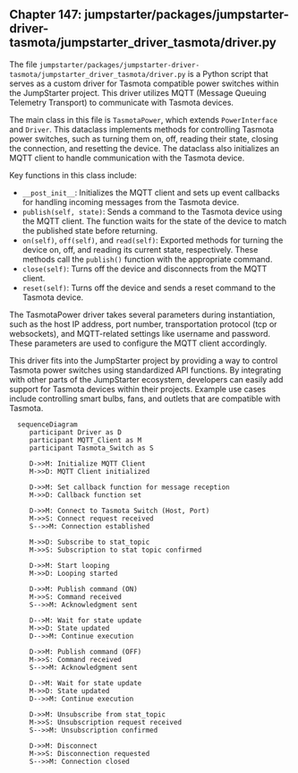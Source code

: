 ## Chapter 147: jumpstarter/packages/jumpstarter-driver-tasmota/jumpstarter_driver_tasmota/driver.py

 The file `jumpstarter/packages/jumpstarter-driver-tasmota/jumpstarter_driver_tasmota/driver.py` is a Python script that serves as a custom driver for Tasmota compatible power switches within the JumpStarter project. This driver utilizes MQTT (Message Queuing Telemetry Transport) to communicate with Tasmota devices.

   The main class in this file is `TasmotaPower`, which extends `PowerInterface` and `Driver`. This dataclass implements methods for controlling Tasmota power switches, such as turning them on, off, reading their state, closing the connection, and resetting the device. The dataclass also initializes an MQTT client to handle communication with the Tasmota device.

   Key functions in this class include:
   - `__post_init__`: Initializes the MQTT client and sets up event callbacks for handling incoming messages from the Tasmota device.
   - `publish(self, state)`: Sends a command to the Tasmota device using the MQTT client. The function waits for the state of the device to match the published state before returning.
   - `on(self)`, `off(self)`, and `read(self)`: Exported methods for turning the device on, off, and reading its current state, respectively. These methods call the `publish()` function with the appropriate command.
   - `close(self)`: Turns off the device and disconnects from the MQTT client.
   - `reset(self)`: Turns off the device and sends a reset command to the Tasmota device.

   The TasmotaPower driver takes several parameters during instantiation, such as the host IP address, port number, transportation protocol (tcp or websockets), and MQTT-related settings like username and password. These parameters are used to configure the MQTT client accordingly.

   This driver fits into the JumpStarter project by providing a way to control Tasmota power switches using standardized API functions. By integrating with other parts of the JumpStarter ecosystem, developers can easily add support for Tasmota devices within their projects. Example use cases include controlling smart bulbs, fans, and outlets that are compatible with Tasmota.

 ```mermaid
   sequenceDiagram
      participant Driver as D
      participant MQTT_Client as M
      participant Tasmota_Switch as S

      D->>M: Initialize MQTT Client
      M->>D: MQTT Client initialized

      D->>M: Set callback function for message reception
      M->>D: Callback function set

      D->>M: Connect to Tasmota Switch (Host, Port)
      M->>S: Connect request received
      S-->>M: Connection established

      M->>D: Subscribe to stat_topic
      M->>S: Subscription to stat topic confirmed

      D->>M: Start looping
      M->>D: Looping started

      D->>M: Publish command (ON)
      M->>S: Command received
      S-->>M: Acknowledgment sent

      D-->M: Wait for state update
      M->>D: State updated
      D-->>M: Continue execution

      D->>M: Publish command (OFF)
      M->>S: Command received
      S-->>M: Acknowledgment sent

      D-->M: Wait for state update
      M->>D: State updated
      D-->>M: Continue execution

      D->>M: Unsubscribe from stat_topic
      M->>S: Unsubscription request received
      S-->>M: Unsubscription confirmed

      D->>M: Disconnect
      M->>S: Disconnection requested
      S-->>M: Connection closed
  ```